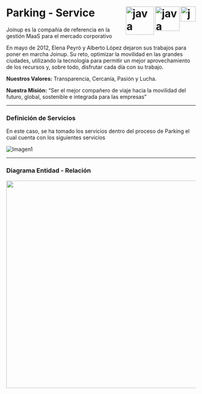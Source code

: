 # Parking - Service <img src="https://pivotal.gallerycdn.vsassets.io/extensions/pivotal/vscode-boot-dev-pack/0.1.0/1629148309593/Microsoft.VisualStudio.Services.Icons.Default" width="40px" alt="java" align="right"><img src="https://download.logo.wine/logo/MySQL/MySQL-Logo.wine.png" width="65px" alt="java" align="right"><img src="https://joinup.es/wp-content/themes/newjoinup/assets/images/logo.svg" width="75px" alt="java" align="right">

Joinup es la compañía de referencia en la gestión MaaS para el mercado corporativo

En mayo de 2012, Elena Peyró y Alberto López dejaron sus trabajos para poner en marcha Joinup. Su reto, optimizar la movilidad en las grandes ciudades, utilizando la tecnología para permitir un mejor aprovechamiento de los recursos y, sobre todo, disfrutar cada día con su trabajo.

**Nuestros Valores:** Transparencia, Cercanía, Pasión y Lucha.

**Nuestra Misión:** “Ser el mejor compañero de viaje hacia la movilidad del futuro, global, sostenible e integrada para las empresas”

---

### Definición de Servicios

En este caso, se ha tomado los servicios dentro del proceso de Parking el cual cuenta con los siguientes servicios
<p align="center">

![Imagen1](https://user-images.githubusercontent.com/69739890/141707772-dc4f8378-bfe5-4a03-93df-031db39e735b.png)
</p>

---

### Diagrama Entidad - Relación

<p align="center">
<img src="https://user-images.githubusercontent.com/69739890/141707822-d068c1b2-2259-4113-b354-44499735fc16.PNG"  width="550px">
</p>
